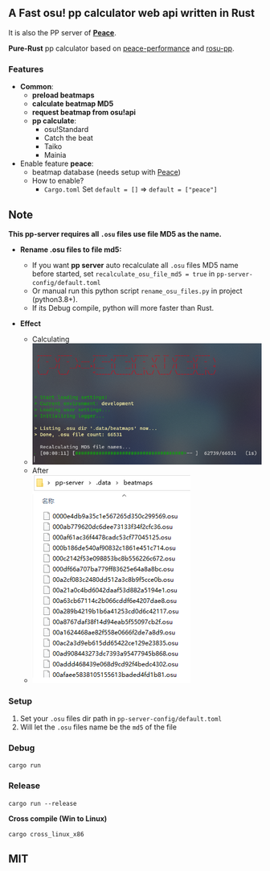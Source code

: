## A Fast osu! pp calculator web api written in Rust

It is also the PP server of **[Peace](https://github.com/Pure-Peace/peace)**.

**Pure-Rust** pp calculator based on [peace-performance](https://github.com/Pure-Peace/peace-performance) and [rosu-pp](https://github.com/MaxOhn/rosu-pp).

### Features

- **Common**:
  - **preload beatmaps**
  - **calculate beatmap MD5**
  - **request beatmap from osu!api**
  - **pp calculate**:
    - osu!Standard
    - Catch the beat
    - Taiko
    - Mainia
- Enable feature **peace**:
  - beatmap database (needs setup with [Peace](https://github.com/Pure-Peace/Peace/tree/main/sql))
  - How to enable?
    - `Cargo.toml` Set `default = []` => `default = ["peace"]`
  
## Note

**This pp-server requires all `.osu` files use file MD5 as the name.**

- **Rename .osu files to file md5:**

  - If you want **pp server** auto recalculate all `.osu` files MD5 name before started, set `recalculate_osu_file_md5 = true` in `pp-server-config/default.toml`
  - Or manual run this python script `rename_osu_files.py` in project (python3.8+).
  - If its Debug compile, python will more faster than Rust.

- **Effect**
  - Calculating
  - ![p](screenshot/ef1.png)
  - After
  - ![p](screenshot/ef2.png)

### Setup

1. Set your `.osu` files dir path in `pp-server-config/default.toml`
2. Will let the `.osu` files name be the `md5` of the file

### Debug

```
cargo run
```

### Release

```
cargo run --release
```

**Cross compile (Win to Linux)**

```
cargo cross_linux_x86
```

## MIT
